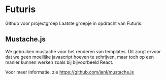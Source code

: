 # Futuris
Github voor projectgroep Laatste groepje in opdracht van Futuris.

## Mustache.js
We gebruiken mustache voor het renderen van templates. Dit zorgt ervoor dat we geen moeilijke javascript hoeven te schrijven, maar toch op een manier kunnen werken zoals bij bijvoorbeeld React.

Voor meer informatie, zie https://github.com/janl/mustache.js
